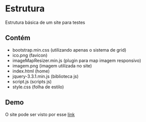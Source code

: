 # Estrutura
Estrutura básica de um site para testes

## Contém

 - bootstrap.min.css (utilizando apenas o sistema de grid)
 - ico.png (favicon)
 - imageMapResizer.min.js (plugin para map imagem responsivo)
 - imagem.png (imagem utilizada no site)
 - index.html (home)
 - jquery-3.3.1.min.js (biblioteca js)
 - script.js (scripts js)
 - style.css (folha de estilo)

## Demo
O site pode ser visto por esse  [link](https://mateuspaixao.github.io/estrutura/)
